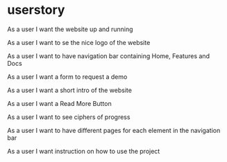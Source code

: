 # userstory

As a user I want the website up and running

As a user I want to se the nice logo of the website

As a user I want to have navigation bar containing Home, Features and Docs

As a user I want a form to request a demo

As a user I want a short intro of the website

As a user I want a Read More Button

As a user I want to see ciphers of progress

As a user I want to have different pages for each element in the navigation bar

As a user I want instruction on how to use the project
